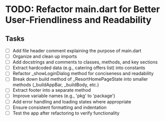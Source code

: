 # TODO: Refactor main.dart for Better User-Friendliness and Readability

## Tasks
- [ ] Add file header comment explaining the purpose of main.dart
- [ ] Organize and clean up imports
- [ ] Add docstrings and comments to classes, methods, and key sections
- [ ] Extract hardcoded data (e.g., catering offers list) into constants
- [ ] Refactor _showLoginDialog method for conciseness and readability
- [ ] Break down build method of _ResortHomePageState into smaller methods (_buildAppBar, _buildBody, etc.)
- [ ] Extract footer into a separate method
- [ ] Improve variable names (e.g., 'pkg' to 'package')
- [ ] Add error handling and loading states where appropriate
- [ ] Ensure consistent formatting and indentation
- [ ] Test the app after refactoring to verify functionality
